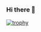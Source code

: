 ### Hi there 👋

[![trophy](https://github-profile-trophy.vercel.app/?username=dgcunhaua&theme=onedark)](https://github.com/ryo-ma/github-profile-trophy)

<!--
**dgCunhaUA/dgCunhaUA** is a ✨ _special_ ✨ repository because its `README.md` (this file) appears on your GitHub profile.

Here are some ideas to get you started:

- 🔭 I’m currently working on ...
- 🌱 I’m currently learning ...
- 👯 I’m looking to collaborate on ...
- 🤔 I’m looking for help with ...
- 💬 Ask me about ...
- 📫 How to reach me: ...
- 😄 Pronouns: ...
- ⚡ Fun fact: ...
-->
